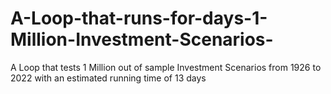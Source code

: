 # A-Loop-that-runs-for-days-1-Million-Investment-Scenarios-
A Loop that tests 1 Million out of sample Investment Scenarios from 1926 to 2022 with an estimated running time of 13 days
